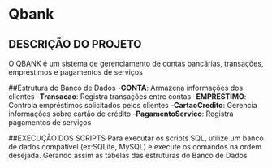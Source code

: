 # Qbank
## DESCRIÇÃO DO PROJETO 
O QBANK é um sistema de gerenciamento de contas bancárias, transações, empréstimos e pagamentos de serviços 

##Estrutura do Banco de Dados
-**CONTA**: Armazena informações dos clientes 
-**Transacao**: Registra transações entre contas 
-**EMPRESTIMO**: Controla empréstimos solicitados pelos clientes 
-**CartaoCredito**: Gerencia informações sobre cartão de crédito 
-**PagamentoServico**: Registra pagamentos de serviços

##EXECUÇÃO DOS SCRIPTS
Para executar os scripts SQL, utilize um banco de dados compatível (ex:SQLite, MySQL) e execute os comandos na ordem desejada.
Gerando assim as tabelas das estruturas do Banco de Dados 

